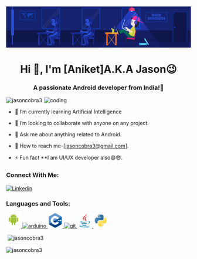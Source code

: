 ![logo](https://github.com/jasoncobra3/jasoncobra3/blob/main/banner2.png)
<h1 align="center">Hi 👋, I'm [Aniket]A.K.A Jason😉</h1>
<h3 align="center">A passionate Android developer from India!📱</h3>
<img align="right" alt="coding" width="400" src="https://camo.githubusercontent.com/e20822b4282c07ffd010cd05f855a6561d3b62358ca9e607e4901288dd748fcb/68747470733a2f2f63646e2e6472696262626c652e636f6d2f75736572732f323133313939332f73637265656e73686f74732f343934383733362f74686f75676874776f726b732d6769665f6472696262626c652e676966">

<p align="left"> <img src="https://komarev.com/ghpvc/?username=jasoncobra3&label=Profile%20views&color=0e75b6&style=flat" alt="jasoncobra3" />

  
- 🌱 I’m currently learning Artificial Intelligence
- 👯 I’m looking to collaborate with anyone on any project.
- 💬 Ask me about anything related to Android.
- 🤖 How to reach me-[jasoncobra3@gmail.com].


- ⚡ Fun fact **I am UI/UX developer also😄😎.


<h3 align="left">Connect With Me:</h3>

<p align="left">
<a href="https://www.linkedin.com/in/aniket-nerkar-42193825a/" target="_blank"><img align="center" src="https://www.google.com/url?sa=i&url=https%3A%2F%2Fgithub.com%2Fmmg0311&psig=AOvVaw0mCm20c6DogAB22-O28d7_&ust=1679823411807000&source=images&cd=vfe&ved=0CBAQjRxqFwoTCLCK1oDk9v0CFQAAAAAdAAAAABAE" alt="Linkedin" height="30" width="40" /></a>
</p>




<h3 align="left">Languages and Tools:</h3>
<p align="left"> <a href="https://developer.android.com" target="_blank" rel="noreferrer"> <img src="https://raw.githubusercontent.com/devicons/devicon/master/icons/android/android-original-wordmark.svg" alt="android" width="40" height="40"/> </a> <a href="https://www.arduino.cc/" target="_blank" rel="noreferrer"> <img src="https://cdn.worldvectorlogo.com/logos/arduino-1.svg" alt="arduino" width="40" height="40"/> </a> <a href="https://www.w3schools.com/cpp/" target="_blank" rel="noreferrer"> <img src="https://raw.githubusercontent.com/devicons/devicon/master/icons/cplusplus/cplusplus-original.svg" alt="cplusplus" width="40" height="40"/> </a> <a href="https://git-scm.com/" target="_blank" rel="noreferrer"> <img src="https://www.vectorlogo.zone/logos/git-scm/git-scm-icon.svg" alt="git" width="40" height="40"/> </a> <a href="https://www.java.com" target="_blank" rel="noreferrer"> <img src="https://raw.githubusercontent.com/devicons/devicon/master/icons/java/java-original.svg" alt="java" width="40" height="40"/> </a> <a href="https://www.python.org" target="_blank" rel="noreferrer"> <img src="https://raw.githubusercontent.com/devicons/devicon/master/icons/python/python-original.svg" alt="python" width="40" height="40"/> </a> </p>


<p>&nbsp;<img align="center" src="https://github-readme-stats.vercel.app/api?username=jasoncobra3&show_icons=true&locale=en" alt="jasoncobra3" /></p>

<p><img align="center" src="https://github-readme-streak-stats.herokuapp.com/?user=jasoncobra3&" alt="jasoncobra3" /></p>
